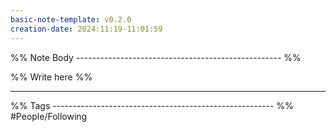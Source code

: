 ```yaml
---
basic-note-template: v0.2.0
creation-date: 2024:11:19-11:01:59
---
```


%% Note Body --------------------------------------------------- %%

%% Write here %%





___

%% Tags ------------------------------------------------------- %%
#People/Following 